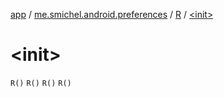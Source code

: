 [app](../../index.md) / [me.smichel.android.preferences](../index.md) / [R](index.md) / [&lt;init&gt;](.)

# &lt;init&gt;

`R()`
`R()`
`R()`
`R()`